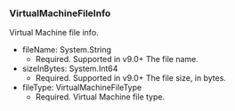 ### VirtualMachineFileInfo
Virtual Machine file info.

- fileName: System.String
  - Required. Supported in v9.0+
  The file name.
- sizeInBytes: System.Int64
  - Required. Supported in v9.0+
  The file size, in bytes.
- fileType: VirtualMachineFileType
  - Required. Virtual Machine file type.
